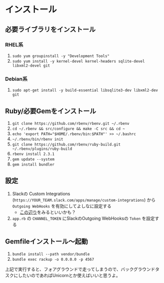 # インストール

## 必要ライブラリをインストール

### RHEL系

1. `sudo yum groupinstall -y "Development Tools"`
1. `sudo yum install -y kernel-devel kernel-headers sqlite-devel libxml2-devel git`

### Debian系

1. `sudo apt-get install -y build-essential libsqlite3-dev libxml2-dev git`

## Ruby/必要Gemをインストール

1. `git clone https://github.com/rbenv/rbenv.git ~/.rbenv`
1. `cd ~/.rbenv && src/configure && make -C src && cd ~`
1. `echo 'export PATH="$HOME/.rbenv/bin:$PATH"' >> ~/.bashrc`
1. `~/.rbenv/bin/rbenv init`
1. `git clone https://github.com/rbenv/ruby-build.git ~/.rbenv/plugins/ruby-build`
1. `rbenv install 2.3.1`
1. `gem update --system`
1. `gem install bundler`

## 設定

1. Slackの Custom Integrations (`https://YOUR_TEAM.slack.com/apps/manage/custom-integrations`) から `Outgoing WebHooks` を有効にしてよしなに設定する
    * [この辺り](http://qiita.com/chike0905/items/58222a99be460f325ab8)をみるといいかも？
1. `app.rb` の `CHANNEL_TOKEN` にSlackのOutgoing WebHooksの `Token` を設定する

## Gemfileインストール〜起動

1. `bundle install --path vendor/bundle`
1. `bundle exec rackup -o 0.0.0.0 -p 4567`

上記で実行すると、フォアグラウンドで走ってしまうので、バックグラウンドタスクにしたいのであればUnicornとか使えばいいと思うよ。
